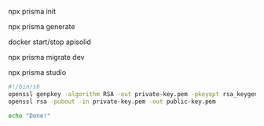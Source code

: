 npx prisma init

npx prisma generate

docker start/stop apisolid

npx prisma migrate dev

npx prisma studio

```sh
#!/bin/sh
openssl genpkey -algorithm RSA -out private-key.pem -pkeyopt rsa_keygen_bits:2048
openssl rsa -pubout -in private-key.pem -out public-key.pem

echo "Done!"
```
